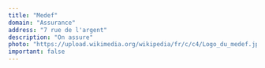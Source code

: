 ```yaml
---
title: "Medef"
domain: "Assurance"
address: "7 rue de l'argent"
description: "On assure"
photo: "https://upload.wikimedia.org/wikipedia/fr/c/c4/Logo_du_medef.jpg"
important: false
---
```

